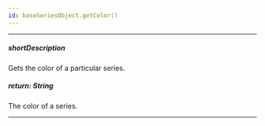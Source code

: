 ```yaml
---
id: baseSeriesObject.getColor()
---
```

---
##### shortDescription
Gets the color of a particular series.

##### return: String
The color of a series.

---
